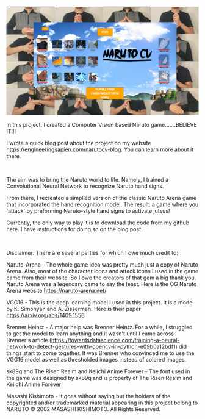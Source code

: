 [![Naruto CV: A Computer Vision + Machine Learning Game](https://github.com/AveryGriffin/NarutoCV/blob/master/extras/narutocvcoverphoto.png)](http://www.youtube.com/watch?v=KNtOvRUY_1U&feature=youtu.be "Naruto CV: A Computer Vision + Machine Learning Game")

In this project, I created a Computer Vision based Naruto game.......BELIEVE IT!!!

I wrote a quick blog post about the project on my website https://engineeringsapien.com/narutocv-blog. You can learn more about it there. 

<p>&nbsp
</p>

The aim was to bring the Naruto world to life. Namely, I trained a Convolutional Neural Network to recognize Naruto hand signs.

From there, I recreated a simplied version of the classic Naruto Arena game that incorporated the hand recognition model. The result: a game where you 'attack' by preforming Naruto-style hand signs to activate jutsus!

Currently, the only way to play it is to download the code from my github here. I have instructions for doing so on the blog post.

<p>&nbsp</p>

Disclaimer:
There are several parties for which I owe much credit to:

Naruto-Arena - The whole game idea was pretty much just a copy of Naruto Arena. Also, most of the character icons and attack icons I used in the game came from their website. So I owe the creators of that gem a big thank you. Naruto Arena was a legendary game to say the least. Here is the OG Naruto Arena website https://naruto-arena.net/

VGG16 - This is the deep learning model I used in this project. It is a model by K. Simonyan and A. Zisserman. Here is their paper https://arxiv.org/abs/1409.1556

Brenner Heintz - A major help was Brenner Heintz. For a while, I struggled to get the model to learn anything and it wasn't until I came across Brenner's article (https://towardsdatascience.com/training-a-neural-network-to-detect-gestures-with-opencv-in-python-e09b0a12bdf1) did things start to come together. It was Brenner who convinced me to use the VGG16 model as well as thresholded images instead of colored images.

sk89q and The Risen Realm and Keiichi Anime Forever - The font used in the game was designed by sk89q and is property of The Risen Realm and Keiichi Anime Forever

Masashi Kishimoto - It goes without saying but the holders of the copyrighted and/or trademarked material appearing in this project belong to NARUTO © 2002 MASASHI KISHIMOTO. All Rights Reserved.
